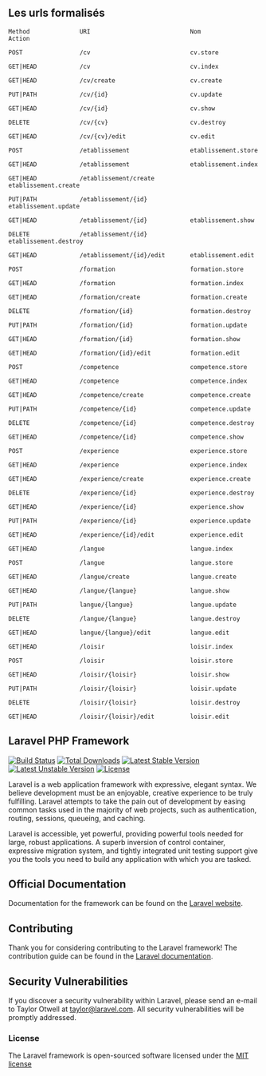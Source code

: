 
## Les urls formalisés


	Method      	  	URI     					   Nom          				Action

	POST         		/cv                     	   cv.store  

	GET|HEAD		    /cv                      	   cv.index     

	GET|HEAD          	/cv/create               	   cv.create             	

	PUT|PATH			/cv/{id}                	   cv.update          	   

	GET|HEAD  	     	/cv/{id}                 	   cv.show             
	
	DELETE       		/cv/{cv}                       cv.destroy               

	GET|HEAD  			/cv/{cv}/edit           	   cv.edit                  
	
	POST         		/etablissement           	   etablissement.store      

	GET|HEAD		    /etablissement        		   etablissement.index      

	GET|HEAD		    /etablissement/create 		   etablissement.create     

	PUT|PATH           	/etablissement/{id}   		   etablissement.update     

	GET|HEAD          	/etablissement/{id}   		   etablissement.show       

	DELETE       		/etablissement/{id}    		   etablissement.destroy    

	GET|HEAD          	/etablissement/{id}/edit 	   etablissement.edit       

	POST         		/formation                     formation.store          

	GET|HEAD          	/formation                     formation.index         

	GET|HEAD          	/formation/create              formation.create        

	DELETE       		/formation/{id}                formation.destroy       

	PUT|PATH           	/formation/{id}                formation.update         

	GET|HEAD          	/formation/{id}                formation.show           

	GET|HEAD          	/formation/{id}/edit           formation.edit          

	POST         	    /competence              	   competence.store 

	GET|HEAD          	/competence                    competence.index   

	GET|HEAD          	/competence/create             competence.create 

	PUT|PATH		    /competence/{id}               competence.update      	 

	DELETE       		/competence/{id}        	   competence.destroy      

	GET|HEAD 	    	/competence/{id}        	   competence.show  

	POST         		/experience                    experience.store         

	GET|HEAD          	/experience                    experience.index         

	GET|HEAD          	/experience/create             experience.create        

	DELETE       		/experience/{id}               experience.destroy       

	GET|HEAD          	/experience/{id}               experience.show          

	PUT|PATH           	/experience/{id}               experience.update        

	GET|HEAD          	/experience/{id}/edit          experience.edit          

	GET|HEAD          	/langue                        langue.index             

	POST         		/langue                        langue.store             

	GET|HEAD          	/langue/create                 langue.create            

	GET|HEAD          	/langue/{langue}               langue.show              

	PUT|PATH           	langue/{langue}                langue.update            

	DELETE       		/langue/{langue}               langue.destroy           

	GET|HEAD          	langue/{langue}/edit           langue.edit              

	GET|HEAD          	/loisir                        loisir.index             

	POST         		/loisir                        loisir.store             

	GET|HEAD          	/loisir/{loisir}               loisir.show              

	PUT|PATH           	/loisir/{loisir}               loisir.update            

	DELETE       		/loisir/{loisir}               loisir.destroy           

	GET|HEAD          	/loisir/{loisir}/edit          loisir.edit              

<!-- ## les routes

	Method		   	URL		     							Action
									
   	GET|HEAD			   	/cv           							Liste des cv
   
   	GET|HEAD		 		/cv/{id}            					Recupere le cv de l'id {id}
 
 	GET|HEAD   			/cv/create      						Pour obtenir le formulaire de création d'un cv

	POST     		/cv/create     							Pour créer un cv 

	POST     		/cv/delete      						Pour supprimer un cv

	POST     		/cv/edit 								Pour modifier un cv

	GET|HEAD				/cv/edit/{id}   						Pour obtenir le formulaire de modification d'un cv

	GET|HEAD				/cv/etudiant/{id}   					liste des cvs d'un etudiant

	GET|HEAD      		/cv/formation        					listes des formations d'un cv

	POST    	    /cv/formation/create 					créer une formation pour un cv

	GET|HEAD				/cv/formation/create 					obtenir le formulaire de création d'une formation

	POST  			/cv/formation/delete 					delete-formation

	POST     		/cv/formation/edit 						edit-formation  

	GET|HEAD				/cv/formation/edit/{id} 				edit-formation  

	GET|HEAD				/cv/formation/etablissement/{id} 		formations-etablissement

	GET|HEAD				/cv/formation/{id}               		show-formation/  

	GET|HEAD				/etablissement                   		etablissement  

	POST    		/etablissement/create 					create-etab 

	GET|HEAD      		/etablissement/create            		create-etab 

	POST     		/etablissement/delete        			delete-etab 

	POST     		/etablissement/edit 					edit-etab 

	GET|HEAD     		/etablissement/edit/{id}         		edit-etab 

	GET|HEAD      		/etablissement/{id}              		show-etab

	GET|HEAD      		/etudiant                        		liste des etudiants     

	POST   			/etudiant/create                 		formulaire de création d'un etudiant

	GET|HEAD				/etudiant/create                    	create-etudiant 

	POST     		/etudiant/delete  						delete-etudiant 

	POST    		/etudiant/edit          				edit-etudiant 

	GET|HEAD 			/etudiant/edit/{id}              		formulaire de modification d'un etudiant

	GET|HEAD				/etudiant/filiere/{id}           		listes des étudiants d'une filière 

	GET|HEAD			 	/etudiant/{id}                   		Obténir un étudiant 
 -->
## Laravel PHP Framework

[![Build Status](https://travis-ci.org/laravel/framework.svg)](https://travis-ci.org/laravel/framework)
[![Total Downloads](https://poser.pugx.org/laravel/framework/d/total.svg)](https://packagist.org/packages/laravel/framework)
[![Latest Stable Version](https://poser.pugx.org/laravel/framework/v/stable.svg)](https://packagist.org/packages/laravel/framework)
[![Latest Unstable Version](https://poser.pugx.org/laravel/framework/v/unstable.svg)](https://packagist.org/packages/laravel/framework)
[![License](https://poser.pugx.org/laravel/framework/license.svg)](https://packagist.org/packages/laravel/framework)

Laravel is a web application framework with expressive, elegant syntax. We believe development must be an enjoyable, creative experience to be truly fulfilling. Laravel attempts to take the pain out of development by easing common tasks used in the majority of web projects, such as authentication, routing, sessions, queueing, and caching.

Laravel is accessible, yet powerful, providing powerful tools needed for large, robust applications. A superb inversion of control container, expressive migration system, and tightly integrated unit testing support give you the tools you need to build any application with which you are tasked.

## Official Documentation

Documentation for the framework can be found on the [Laravel website](http://laravel.com/docs).

## Contributing

Thank you for considering contributing to the Laravel framework! The contribution guide can be found in the [Laravel documentation](http://laravel.com/docs/contributions).

## Security Vulnerabilities

If you discover a security vulnerability within Laravel, please send an e-mail to Taylor Otwell at taylor@laravel.com. All security vulnerabilities will be promptly addressed.

### License

The Laravel framework is open-sourced software licensed under the [MIT license](http://opensource.org/licenses/MIT)
